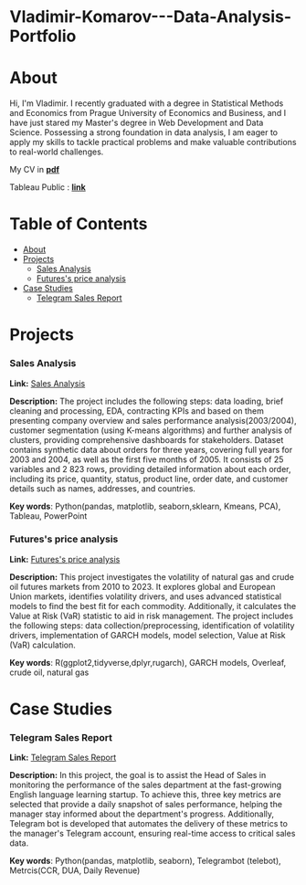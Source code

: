 # Vladimir-Komarov---Data-Analysis-Portfolio

# About 

Hi, I'm Vladimir. I recently graduated with a degree in Statistical Methods and Economics from Prague University of Economics and Business, and I have just stared my Master's degree in Web Development and Data Science. Possessing a strong foundation in data analysis, I am eager to apply my skills to tackle practical problems and make valuable contributions to real-world challenges.

My CV in [**pdf**](https://github.com/BuravV/Vladimir-Komarov---Data-Analysis-Portfolio/blob/main/cv_komarov_vladimir.pdf)

Tableau Public : [**link**](https://public.tableau.com/app/profile/vladimir3651/vizzes)

# Table of Contents
- [About](#section-1)
- [Projects](#section-2)
  - [Sales Analysis](#subsection-21)
  - [Futures's price analysis](#subsection-22)
- [Case Studies](#section-3)
  - [Telegram Sales Report](#subsection-31)
<!-- The rest of your content goes here -->


# Projects

### Sales Analysis

**Link:** [Sales Analysis](https://github.com/BuravV/Vladimir-Komarov---Data-Analysis-Portfolio/tree/main/Sales%20Analysis)

**Description:**  The project includes the following steps: data loading, brief cleaning and processing, EDA, contracting KPIs and based on them presenting company overview and sales performance analysis(2003/2004), customer segmentation (using K-means algorithms) and further analysis of clusters, providing comprehensive dashboards for stakeholders. Dataset contains synthetic data about orders for  three years, covering full years for 2003 and 2004, as well as the first five months of 2005. It consists of 25 variables and 2 823 rows, providing detailed information about each order, including its price, quantity, status, product line, order date, and customer details such as names, addresses, and countries.

**Key words**: Python(pandas, matplotlib, seaborn,sklearn, Kmeans, PCA), Tableau, PowerPoint  

### Futures's price analysis 

**Link:** [Futures's price analysis](https://github.com/BuravV/Vladimir-Komarov---Data-Analysis-Portfolio/tree/main/Futures's%20price%20analysis)

**Description:** This project investigates the volatility of natural gas and crude oil futures markets from 2010 to 2023. It explores global and European Union markets, identifies volatility drivers, and uses advanced statistical models to find the best fit for each commodity. Additionally, it calculates the Value at Risk (VaR) statistic to aid in risk management. The project includes the following steps: data collection/preprocessing, identification of volatility drivers, implementation of GARCH models, model selection, Value at Risk (VaR) calculation.

**Key words**: R(ggplot2,tidyverse,dplyr,rugarch), GARCH models, Overleaf, crude oil, natural gas

# Case Studies

### Telegram Sales Report 

**Link:** [Telegram Sales Report](https://github.com/BuravV/Vladimir-Komarov---Data-Analysis-Portfolio/tree/main/Telegram%20Sales%20Report)

**Description:** In this project, the goal is to assist the Head of Sales in monitoring the performance of the sales department at the fast-growing English language learning startup. To achieve this, three key metrics are selected that provide a daily snapshot of sales performance, helping the manager stay informed about the department's progress. Additionally, Telegram bot is developed that automates the delivery of these metrics to the manager's Telegram account, ensuring real-time access to critical sales data. 

**Key words**: Python(pandas, matplotlib, seaborn), Telegrambot (telebot), Metrcis(CCR, DUA, Daily Revenue)
